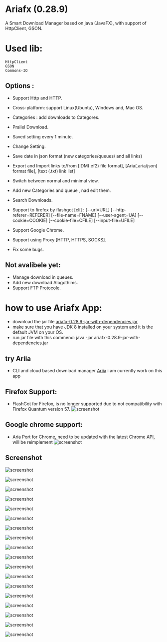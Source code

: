 Ariafx  (0.28.9)
======
A Smart Download Manager based on java (JavaFX), with support of HttpClient, GSON.

Used lib:
====== 
	HttpClient
	GSON
	Commons-IO
	

## Options :
 - Support Http and HTTP.
 - Cross-platform: support Linux(Ubuntu), Windows and, Mac OS.
 - Categories 	: add downloads to Categores.
 - Prallel Download.
 - Saved setting every 1 minute.
 - Change Setting.
 - Save date in json format (new categories/queues/ and all links)
 - Export and Import links to/from [IDM(.ef2) file format], [Aria(.aria/json) format file], [text (.txt) link list]
 - Switch between  normal and minimal view.
 - Add new Categories and queue , nad edit them.
 - Search Downloads.
 - Support to firefox by flashgot [cli] :
	[--url=URL] [--http-referer=REFERER] [--file-name=FNAME] 
	[--user-agent=UA] [--cookie=COOKIE] [--cookie-file=CFILE] [--input-file=UFILE]
	
 - Support Google Chrome.
 - Support using Proxy [HTTP, HTTPS, SOCKS].
 - Fix some bugs.

	
## Not avalibele yet:
 - Manage download in queues.
 - Add new download Alogothims.
 - Support FTP Protocole. 

# how to use Ariafx App:
-  download the jar file  [ariafx-0.28.9-jar-with-dependencies.jar](https://github.com/salemebo/Ariafx/releases/download/0.28.9/ariafx-0.28.9-jar-with-dependencies.jar)
- make sure that you have JDK 8 installed on your system and it is the default JVM on your OS.
- run jar file with this commend: java -jar ariafx-0.28.9-jar-with-dependencies.jar

## try Ariia 
 - CLI and cloud based download manager [Ariia](https://github.com/salemebo/ariia)
i am currently work on this app



## Firefox Support: 
 - FlashGot for Firefox, is no longer supported due to not compatibility with Firefox Quantum version 57.
![screenshot](https://github.com/salemebo/aria/blob/master/img/firefox.png)

## Google chrome support: 
 - Aria Port for Chrome,  need to be updated with the latest Chrome API, will be reimplement
![screenshot](https://github.com/salemebo/aria/blob/master/img/google-chrome.png)


## Screenshot 

![screenshot](https://github.com/salemebo/aria/blob/master/img/ariafx00.png)

![screenshot](https://github.com/salemebo/aria/blob/master/img/ariafx01.png)

![screenshot](https://github.com/salemebo/aria/blob/master/img/ariafx02.png)

![screenshot](https://github.com/salemebo/aria/blob/master/img/ariafx03.png)

![screenshot](https://github.com/salemebo/aria/blob/master/img/ariafx04.png)

![screenshot](https://github.com/salemebo/aria/blob/master/img/ariafx05.png)

![screenshot](https://github.com/salemebo/aria/blob/master/img/ariafx06.png)

![screenshot](https://github.com/salemebo/aria/blob/master/img/ariafx07.png)

![screenshot](https://github.com/salemebo/aria/blob/master/img/ariafx08.png)

![screenshot](https://github.com/salemebo/aria/blob/master/img/ariafx08.png)

![screenshot](https://github.com/salemebo/aria/blob/master/img/ariafx10.png)

![screenshot](https://github.com/salemebo/aria/blob/master/img/ariafx11.png)

![screenshot](https://github.com/salemebo/aria/blob/master/img/ariafx12.png)

![screenshot](https://github.com/salemebo/aria/blob/master/img/ariafx13.png)

![screenshot](https://github.com/salemebo/aria/blob/master/img/ariafx14.png)

![screenshot](https://github.com/salemebo/aria/blob/master/img/ariafx15.png)

![screenshot](https://github.com/salemebo/aria/blob/master/img/ariafx16.png)

![screenshot](https://github.com/salemebo/aria/blob/master/img/ariafx17.png)



